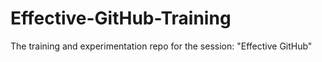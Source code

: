 # Effective-GitHub-Training
The training and experimentation repo for the session: "Effective GitHub"
